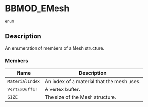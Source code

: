 # BBMOD_EMesh
`enum`
## Description
An enumeration of members of a Mesh structure.

### Members
| Name | Description |
| ---- | ----------- |
| `MaterialIndex` | An index of a material that the mesh uses. |
| `VertexBuffer` | A vertex buffer. |
| `SIZE` | The size of the Mesh structure. |
